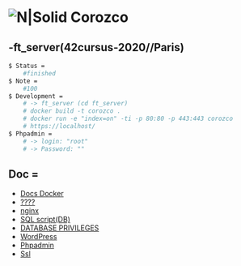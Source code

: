 # ![N|Solid](https://i.ibb.co/vsr6w99/original.png) Corozco
## -ft_server(42cursus-2020//Paris)

```sh
$ Status =
	#finished
$ Note =
	#100
$ Development =
	# -> ft_server (cd ft_server)
	# docker build -t corozco .
	# docker run -e "index=on" -ti -p 80:80 -p 443:443 corozco
	# https://localhost/
$ Phpadmin =
	# -> login: "root"
	# -> Password: ""
```

## Doc =
* [Docs Docker](https://docs.docker.com/)
* [????](https://beauvais.me/creer-serveur-web-nginx-php7-maria-db-mysql-debian-9-stretch/)
* [nginx](https://www.linuxbabe.com/debian/install-lemp-stack-debian-10-buster)
* [SQL script(DB)](https://www.a2hosting.com/kb/developer-corner/mysql/managing-mysql-databases-and-users-from-the-command-line)
* [DATABASE PRIVILEGES](https://blog.emmanuelgautier.fr/utilisateurs-et-privileges-sous-mysql/)
* [WordPress](https://www.linuxbabe.com/ubuntu/install-wordpress-ubuntu-18-04-nginx-mariadb-php7-2-lemp)
* [Phpadmin](https://www.digitalocean.com/community/tutorials/how-to-install-phpmyadmin-from-source-debian-10)
* [Ssl](https://www.codeflow.site/fr/article/how-to-create-a-self-signed-ssl-certificate-for-nginx-on-debian-10)
